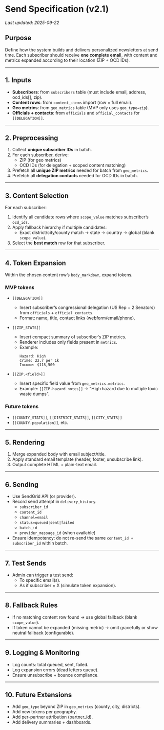 # Send Specification (v2.1)

_Last updated: 2025-09-22_

## Purpose
Define how the system builds and delivers personalized newsletters at send time. Each subscriber should receive **one complete email**, with content and metrics expanded according to their location (ZIP + OCD IDs).

---

## 1. Inputs
- **Subscribers**: from `subscribers` table (must include email, address, ocd_ids[], zip).  
- **Content rows**: from `content_items` import (row = full email).  
- **Geo metrics**: from `geo_metrics` table (MVP only uses `geo_type=zip`).  
- **Officials + contacts**: from `officials` and `official_contacts` for `[[DELEGATION]]`.  

---

## 2. Preprocessing
1. Collect **unique subscriber IDs** in batch.  
2. For each subscriber, derive:  
   - ZIP (for geo metrics)  
   - OCD IDs (for delegation + scoped content matching)  
3. Prefetch all **unique ZIP metrics** needed for batch from `geo_metrics`.  
4. Prefetch all **delegation contacts** needed for OCD IDs in batch.  

---

## 3. Content Selection
For each subscriber:
1. Identify all candidate rows where `scope_value` matches subscriber’s `ocd_ids`.  
2. Apply fallback hierarchy if multiple candidates:  
   - Exact district/city/county match → state → country → global (blank `scope_value`).  
3. Select the **best match** row for that subscriber.  

---

## 4. Token Expansion
Within the chosen content row’s `body_markdown`, expand tokens.

### MVP tokens
- `[[DELEGATION]]`  
  - Insert subscriber’s congressional delegation (US Rep + 2 Senators) from `officials` + `official_contacts`.  
  - Format: name, title, contact links (webform/email/phone).  

- `[[ZIP_STATS]]`  
  - Insert compact summary of subscriber’s ZIP metrics.  
  - Renderer includes only fields present in `metrics`.  
  - Example:  
    ```
    Hazard: High  
    Crime: 22.7 per 1k  
    Income: $118,500  
    ```

- `[[ZIP.<field>]]`  
  - Insert specific field value from `geo_metrics.metrics`.  
  - Example: `[[ZIP.hazard_notes]]` → "High hazard due to multiple toxic waste dumps".  

### Future tokens
- `[[COUNTY_STATS]]`, `[[DISTRICT_STATS]]`, `[[CITY_STATS]]`  
- `[[COUNTY.population]]`, etc.  

---

## 5. Rendering
1. Merge expanded body with email subject/title.  
2. Apply standard email template (header, footer, unsubscribe link).  
3. Output complete HTML + plain-text email.  

---

## 6. Sending
- Use SendGrid API (or provider).  
- Record send attempt in `delivery_history`:  
  - `subscriber_id`  
  - `content_id`  
  - `channel=email`  
  - `status=queued|sent|failed`  
  - `batch_id`  
  - `provider_message_id` (when available)  
- Ensure idempotency: do not re-send the same `content_id + subscriber_id` within batch.  

---

## 7. Test Sends
- Admin can trigger a test send:  
  - To specific email(s).  
  - As if subscriber = X (simulate token expansion).  

---

## 8. Fallback Rules
- If no matching content row found → use global fallback (blank `scope_value`).  
- If token cannot be expanded (missing metric) → omit gracefully or show neutral fallback (configurable).  

---

## 9. Logging & Monitoring
- Log counts: total queued, sent, failed.  
- Log expansion errors (dead letters queue).  
- Ensure unsubscribe + bounce compliance.  

---

## 10. Future Extensions
- Add `geo_type` beyond ZIP in `geo_metrics` (county, city, districts).  
- Add new tokens per geography.  
- Add per-partner attribution (partner_id).  
- Add delivery summaries + dashboards.  
